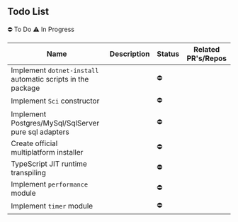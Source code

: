 ## Todo List

⛔ To Do
⚠️ In Progress

| Name | Description | Status | Related PR's/Repos |
| ---- | ----------- | ------ | ------- |
| Implement `dotnet-install` automatic scripts in the package | | ⛔ | |
| Implement `Sci` constructor | | ⛔ | |
| Implement Postgres/MySql/SqlServer pure sql adapters | | ⛔ | |
| Create official multiplatform installer | | ⛔ | |
| TypeScript JIT runtime transpiling | | ⛔ | |
| Implement `performance` module | | ⛔ | |
| Implement `timer` module | | ⛔ | |